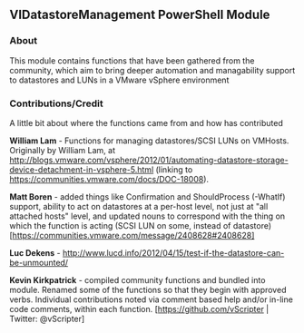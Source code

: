 ## VIDatastoreManagement PowerShell Module

### About

This module contains functions that have been gathered from the community, which aim to bring deeper automation and managability support to datastores and LUNs in a VMware vSphere environment

### Contributions/Credit

A little bit about where the functions came from and how has contributed

__William Lam__ - Functions for managing datastores/SCSI LUNs on VMHosts. Originally by William Lam, at http://blogs.vmware.com/vsphere/2012/01/automating-datastore-storage-device-detachment-in-vsphere-5.html (linking to https://communities.vmware.com/docs/DOC-18008).

__Matt Boren__ - added things like Confirmation and ShouldProcess (-WhatIf) support, ability to act on datastores at a per-host level, not just at "all attached hosts" level, and updated nouns to correspond with the thing on which the function is acting (SCSI LUN on some, instead of datastore) [https://communities.vmware.com/message/2408628#2408628]

__Luc Dekens__ - http://www.lucd.info/2012/04/15/test-if-the-datastore-can-be-unmounted/

__Kevin Kirkpatrick__ - compiled community functions and bundled into module. Renamed some of the functions so that they begin with approved verbs. Individual contributions noted via comment based help and/or in-line code comments, within each function. [https://github.com/vScripter | Twitter: @vScripter]
